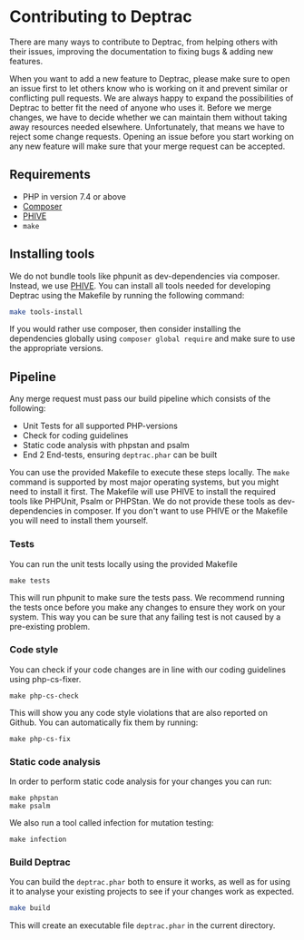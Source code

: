 # Contributing to Deptrac

There are many ways to contribute to Deptrac, from helping others with their
issues, improving the documentation to fixing bugs & adding new features.

When you want to add a new feature to Deptrac, please make sure to open an issue
first to let others know who is working on it and prevent similar or conflicting
pull requests. We are always happy to expand the possibilities of Deptrac to
better fit the need of anyone who uses it. Before we merge changes, we have to
decide whether we can maintain them without taking away resources needed
elsewhere. Unfortunately, that means we have to reject some change requests.
Opening an issue before you start working on any new feature will make sure that
your merge request can be accepted.

## Requirements

- PHP in version 7.4 or above
- [Composer](https://getcomposer.org/)
- [PHIVE](https://phar.io/)
- `make`

## Installing tools

We do not bundle tools like phpunit as dev-dependencies via composer. Instead,
we use [PHIVE](https://phar.io/). You can install all tools needed for developing
Deptrac using the Makefile by running the following command:

```bash
make tools-install
```

If you would rather use composer, then consider installing the dependencies
globally using `composer global require` and make sure to use the appropriate
versions.

## Pipeline

Any merge request must pass our build pipeline which consists of the following:

* Unit Tests for all supported PHP-versions
* Check for coding guidelines
* Static code analysis with phpstan and psalm
* End 2 End-tests, ensuring `deptrac.phar` can be built

You can use the provided Makefile to execute these steps locally. The `make`
command is supported by most major operating systems, but you might need to
install it first. The Makefile will use PHIVE to install the required tools like
PHPUnit, Psalm or PHPStan. We do not provide these tools as dev-dependencies in
composer. If you don't want to use PHIVE or the Makefile you will need to
install them yourself.

### Tests

You can run the unit tests locally using the provided Makefile

```
make tests
```

This will run phpunit to make sure the tests pass. We recommend running the
tests once before you make any changes to ensure they work on your system. This
way you can be sure that any failing test is not caused by a pre-existing
problem.

### Code style

You can check if your code changes are in line with our coding guidelines using
php-cs-fixer.

```
make php-cs-check
```

This will show you any code style violations that are also reported on Github.
You can automatically fix them by running:

```
make php-cs-fix
```

### Static code analysis

In order to perform static code analysis for your changes you can run:

```
make phpstan
make psalm
```

We also run a tool called infection for mutation testing:

```
make infection
```

### Build Deptrac

You can build the `deptrac.phar` both to ensure it works, as well as for using
it to analyse your existing projects to see if your changes work as expected.

```bash
make build
```

This will create an executable file `deptrac.phar` in the current directory.
